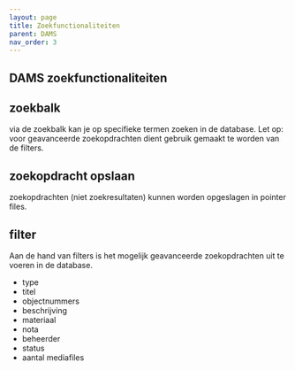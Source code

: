 ```yaml
--- 
layout: page
title: Zoekfunctionaliteiten
parent: DAMS
nav_order: 3
--- 
```


## **DAMS zoekfunctionaliteiten**
## zoekbalk
via de zoekbalk kan je op specifieke termen zoeken in de database. Let op: voor geavanceerde zoekopdrachten dient gebruik gemaakt te worden van de filters. 

## zoekopdracht opslaan
zoekopdrachten (niet zoekresultaten) kunnen worden opgeslagen in pointer files.

## filter
Aan de hand van filters is het mogelijk geavanceerde zoekopdrachten uit te voeren in de database. 

* type 
* titel
* objectnummers 
* beschrijving 
* materiaal 
* nota
* beheerder
* status
* aantal mediafiles 
